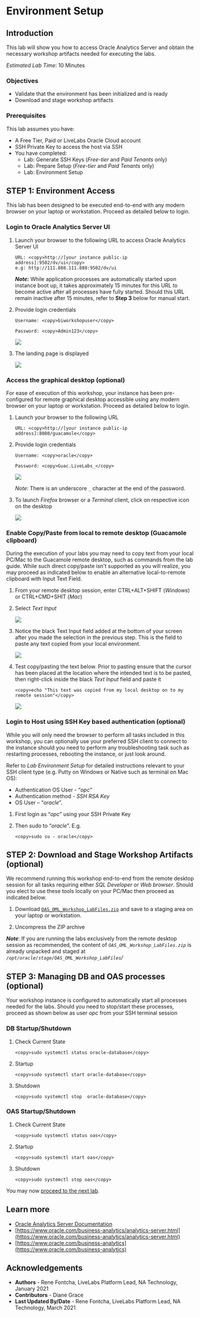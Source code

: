 # Environment Setup

## Introduction
This lab will show you how to access Oracle Analytics Server and obtain the necessary workshop artifacts needed for executing the labs.

*Estimated Lab Time*: 10 Minutes

### Objectives
- Validate that the environment has been initialized and is ready
- Download and stage workshop artifacts

### Prerequisites
This lab assumes you have:
- A Free Tier, Paid or LiveLabs Oracle Cloud account
- SSH Private Key to access the host via SSH
- You have completed:
    - Lab: Generate SSH Keys (*Free-tier* and *Paid Tenants* only)
    - Lab: Prepare Setup (*Free-tier* and *Paid Tenants* only)
    - Lab: Environment Setup

## **STEP 1:** Environment Access
This lab has been designed to be executed end-to-end with any modern browser on your laptop or workstation. Proceed as detailed below to login.

### Login to Oracle Analytics Server UI
1. Launch your browser to the following URL to access Oracle Analytics Server UI

    ```
    URL: <copy>http://[your instance public-ip address]:9502/dv/ui</copy>
    e.g: http://111.888.111.888:9502/dv/ui
    ```

    ***Note:*** While application processes are automatically started upon instance boot up, it takes approximately 15 minutes for this URL to become active after all processes have fully started. Should this URL remain inactive after 15 minutes, refer to **Step 3** below for manual start.

2. Provide login credentials

    ```
    Username: <copy>biworkshopuser</copy>
    ```
    ```
    Password: <copy>Admin123</copy>
    ```

    ![](./images/oas-login.png " ")

3. The landing page is displayed

    ![](./images/oas-landing-page.png " ")

### Access the graphical desktop (optional)
For ease of execution of this workshop, your instance has been pre-configured for remote graphical desktop accessible using any modern browser on your laptop or workstation. Proceed as detailed below to login.

1. Launch your browser to the following URL

    ```
    URL: <copy>http://[your instance public-ip address]:8080/guacamole</copy>
    ```

2. Provide login credentials

    ```
    Username: <copy>oracle</copy>
    ```
    ```
    Password: <copy>Guac.LiveLabs_</copy>
    ```

    ![](./images/guacamole-login.png " ")

    *Note*: There is an underscore `_` character at the end of the password.

3. To launch *Firefox* browser or a *Terminal* client, click on respective icon on the desktop

    ![](./images/guacamole-landing.png " ")

### Enable Copy/Paste from local to remote desktop (Guacamole clipboard)
During the execution of your labs you may need to copy text from your local PC/Mac to the Guacamole remote desktop, such as commands from the lab guide. While such direct copy/paste isn't supported as you will realize, you may proceed as indicated below to enable an alternative local-to-remote clipboard with Input Text Field.

1. From your remote desktop session, enter CTRL+ALT+SHIFT (*Windows*) or CTRL+CMD+SHIT (*Mac*)

2. Select *Text Input*

    ![](./images/guacamole-clipboard-1.png " ")

3. Notice the black Text Input field added at the bottom of your screen after you made the selection in the previous step. This is the field to paste any text copied from your local environment.

    ![](./images/guacamole-clipboard-2.png " ")

4. Test copy/pasting the text below. Prior to pasting ensure that the cursor has been placed at the location where the intended text is to be pasted, then right-click inside the black *Text Input* field and paste it

    ```
    <copy>echo "This text was copied from my local desktop on to my remote session"</copy>
    ```

    ![](./images/guacamole-clipboard-3.png " ")


### Login to Host using SSH Key based authentication (optional)
While you will only need the browser to perform all tasks included in this workshop, you can optionally use your preferred SSH client to connect to the instance should you need to perform any troubleshooting task such as restarting processes, rebooting the instance, or just look around.

Refer to *Lab Environment Setup* for detailed instructions relevant to your SSH client type (e.g. Putty on Windows or Native such as terminal on Mac OS):
 - Authentication OS User - “*opc*”
 - Authentication method - *SSH RSA Key*
 - OS User – “*oracle*”.

1. First login as “*opc*” using your SSH Private Key

2. Then sudo to “*oracle*”. E.g.

    ```
    <copy>sudo su - oracle</copy>
    ```

## **STEP 2:** Download and Stage Workshop Artifacts (optional)
We recommend running this workshop end-to-end from the remote desktop session for all tasks requiring either *SQL Developer* or *Web browser*. Should you elect to use these tools locally on your PC/Mac then proceed as indicated below.

1. Download [`OAS_OML_Workshop_LabFiles.zip`](https://objectstorage.us-ashburn-1.oraclecloud.com/p/upY4mzN1N2Oq3PrWIr_PaaAw5hLK3XesrlIehHBFqvobSJTKF309EnZSuLUTlXFt/n/natdsecurity/b/labs-files/o/OAS_OML_Workshop_LabFiles.zip) and save to a staging area on your laptop or workstation.

2. Uncompress the ZIP archive

  ***Note***: If you are running the labs exclusively from the remote desktop session as recommended, the content of *`OAS_OML_Workshop_LabFiles.zip`* is already unpacked and staged at *`/opt/oracle/stage/OAS_OML_Workshop_LabFiles`/*

## **STEP 3:** Managing DB and OAS processes (optional)
Your workshop instance is configured to automatically start all processes needed for the labs. Should you need to stop/start these processes, proceed as shown below as user *opc* from your SSH terminal session

### DB Startup/Shutdown

1. Check Current State

    ```
    <copy>sudo systemctl status oracle-database</copy>
    ```

2. Startup

    ```
    <copy>sudo systemctl start oracle-database</copy>
    ```

3. Shutdown

    ```
    <copy>sudo systemctl stop  oracle-database</copy>
    ```

### OAS Startup/Shutdown

1. Check Current State

    ```
    <copy>sudo systemctl status oas</copy>
    ```

2. Startup

    ```
    <copy>sudo systemctl start oas</copy>
    ```

3. Shutdown

    ```
    <copy>sudo systemctl stop oas</copy>
    ```

You may now [proceed to the next lab](#next).

## Learn more
* [Oracle Analytics Server Documentation](https://docs.oracle.com/en/middleware/bi/analytics-server/index.html)
* [https://www.oracle.com/business-analytics/analytics-server.html](https://www.oracle.com/business-analytics/analytics-server.html)
* [https://www.oracle.com/business-analytics](https://www.oracle.com/business-analytics)

## Acknowledgements
* **Authors** - Rene Fontcha, LiveLabs Platform Lead, NA Technology, January 2021
* **Contributors** - Diane Grace
* **Last Updated By/Date** - Rene Fontcha, LiveLabs Platform Lead, NA Technology, March 2021
